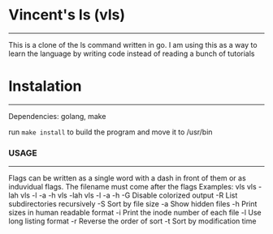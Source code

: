 # Vincent's ls (vls)
---
This is a clone of the ls command written in go. I am using this as a way to learn the language by writing code instead of reading a bunch of tutorials

# Instalation
---
Dependencies: golang, make

run ```make install``` to build the program and move it to /usr/bin

### USAGE
---
Flags can be written as a single word with a dash in front of them or as induvidual flags. The filename must come after the flags
Examples:
        vls <path>
        vls -lah <path>
        vls -l -a -h <path>
        vls -lah
        vls -l -a -h
  -G    Disable colorized output
  -R    List subdirectories recursively
  -S    Sort by file size
  -a    Show hidden files
  -h    Print sizes in human readable format
  -i    Print the inode number of each file
  -l    Use long listing format
  -r    Reverse the order of sort
  -t    Sort by modification time

